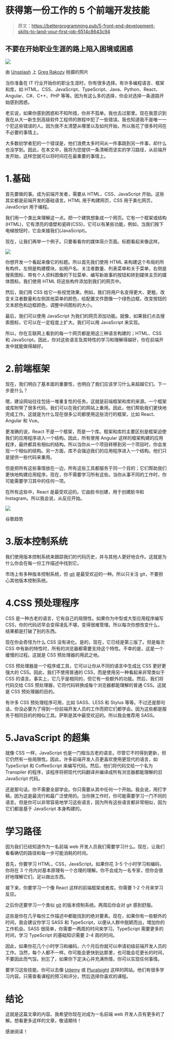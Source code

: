 # 获得第一份工作的 5 个前端开发技能

> 原文：<https://betterprogramming.pub/5-front-end-development-skills-to-land-your-first-job-6514c8643c94>

## 不要在开始职业生涯的路上陷入困境或困惑

![](img/81aa76442add6a6152b4f312c3e04167.png)

由 [Unsplash](https://unsplash.com?utm_source=medium&utm_medium=referral) 上 [Greg Rakozy](https://unsplash.com/@grakozy?utm_source=medium&utm_medium=referral) 拍摄的照片

当你准备在 IT 行业开始你的职业生涯时，你有很多选择。有许多编程语言、框架和库，如 HTML、CSS、JavaScript、TypeScript、Java、Python、React、Angular、C#、C++、PHP 等等。因为有这么多的选择，你会对选择一条道路开始感到困惑。

老实说，如果你感到困惑和不知所措，你并不孤单。我也去过那里。现在我意识到我在从大一新生到高级软件工程师的旅程中犯了一些错误。我也知道我不是唯一一个犯这些错误的人。因为我不太清楚从哪里以及如何开始，所以我花了很多时间在不必要的事情上。

大多数初学者犯的一个错误是，他们浪费太多时间从一件事跳到另一件事，却什么也没学到。因此，在本文中，我将为您提供一条清晰而坚实的学习路径，从前端开发开始，这样您就可以将时间花在最重要的事情上。

# 1.基础

首先要做的事。成为前端开发者，需要从 HTML、CSS、JavaScript 开始。这些其实都是前端开发的基础语言。HTML 用于构建网页，CSS 用于美化网页，JavaScript 用于编程。

我们用一个类比来理解这一点。把一个建筑想象成一个网页。它有一个框架或结构(HTML)，它有漂亮的墙壁和瓷砖(CSS)，它可以有某些功能，例如，当我们按下电梯按钮时，它会来接我们(JavaScript)。

现在，让我们再举一个例子。只要看看你的媒体简介页面。标题看起来像这样。

![](img/cb47f97ff6c0185a30256f46ea578bf4.png)

你想开发一个看起来像它的标题。所以首先我们使用 HTML 来构建这个布局的所有构件。左侧是构建模块，如用户名、关注者数量、列表菜单和关于菜单，右侧是搜索图标、带有个人资料图像的下拉菜单、编写新故事的按钮和转到媒体主页的媒体图标。我们使用 HTML 将这些构件添加到我们的网页中。

然后，我们用 CSS 给它一些视觉效果。例如，我们将用户名变得更大、更粗，改变关注者数量和左侧其他菜单的颜色，给配置文件图像一个绿色边框，改变按钮的文本颜色和边框颜色，调整中间图标的大小。

最后，我们可以使用 JavaScript 为我们的网页添加功能。就像，如果我们点击搜索图标，它可以在一定程度上扩大。我们可以用 JavaScript 来实现。

所以，你在互联网上看到的每一个网页都是用这三种语言构建的；HTML、CSS 和 JavaScript。因此，你对这些语言及其特性的学习和理解得越好，你在前端开发中就能做得越好。

# 2.前端框架

现在，我们明白了基本面的重要性，也明白了我们应该学习什么来超越它们。下一步是什么？

嗯，建设网站往往包括一堆重复性的任务。这就是前端框架和库的来源。一个框架或库附带了很多代码，我们可以在我们的网站上重用。因此，他们帮助我们更快地完成工作。这就是为什么现在很多公司都使用这些流行的框架，比如 React、Angular 和 Vue。

更准确的说，React 不是一个框架，而是一个库。框架和库的主要区别是框架迫使我们的应用程序进入一个结构。因此，所有使用 Angular 这样的框架构建的应用程序，最终都具有相似的结构。所以当你从一个项目转移到另一个项目时，你会发现一个相似的结构。另一方面，库不会强迫我们的应用程序进入一个结构。他们只是提供一些代码来重用。

但是把所有这些事情放在一边，所有这些工具都服务于同一个目的；它们帮助我们更快地构建应用程序。现在，你不需要学习所有这些。当你从事不同的工作时，你可能需要学习其中的任何一项。

在所有这些中，React 是最受欢迎的。它由脸书创建，用于创建脸书和 Instagram。所以我会说，从反应开始。

![](img/5e9abf4babb2945fffd2872cbcb68a80.png)

谷歌趋势

# 3.版本控制系统

我们使用版本控制系统来跟踪我们的代码历史，并与其他人更好地合作。这就是为什么你会在每一份工作描述中找到它。

市场上有多种版本控制系统，但 [git](https://git-scm.com/) 是最受欢迎的一种。所以只关注 git，不要担心其他版本控制系统。

# 4.CSS 预处理程序

CSS 是一种古老的语言，它有自己的局限性。如果你为中型或大型应用程序编写 CSS，你的代码迟早会变得凌乱不堪，变得很难管理。所以每次你想改变什么，结果都是打破了别的东西。

现在你会奇怪为什么 CSS 没有进化。是的，现在，它已经是第三版了。但是每次 CSS 中有新的特性时，所有的浏览器都需要支持这个特性。不幸的是，这是一个缓慢的过程。这就是 CSS 预处理器的用武之地。

CSS 预处理器是一个程序或工具，它可以让你从不同的语言中生成比 CSS 更好更强大的 CSS。因此，我们不使用普通的 CSS，而是使用另一种看起来非常类似于 CSS 的语言。事实上，它几乎是相同的，但它有一些额外的功能。然后，我们将代码交给 CSS 预处理器，它将代码转换成每个浏览器都能理解的普通 CSS。这就是 CSS 预处理器的目的。

有许多 CSS 预处理程序可用，比如 SASS、LESS 和 Stylus 等等。不过还是那句话，你没必要为了得到一份前端开发人员的工作而把它们都学会。因为这些都是服务于相同目的的相似工具。萨斯是其中最受欢迎的。所以我会推荐用 SASS。

# 5.JavaScript 的超集

就像 CSS 一样，JavaScript 也是一门相当古老的语言。尽管它不时得到更新，但它仍然有一些局限性。因此，许多前端开发人员更喜欢使用更现代的语言，如 TypeScript 和 CoffeeScript 来编写代码。然后，他们将代码交给一个名为 Transpiler 的程序，该程序将把现代代码翻译并编译成所有浏览器都能理解的旧 JavaScript 代码。

还是那句话，你不需要全部学会。你只需要从其中任何一个开始。我会说，用打字稿，因为这是最流行和最广泛使用的。当你换工作时，你可能需要学习一门不同的语言。但是你可以非常容易地学习这些语言，因为所有这些语言都非常相似，因为它们都是基于 JavaScript 本身构建的。

# 学习路径

因为我们已经知道作为一名前端 web 开发人员我们需要学习什么。现在，让我们看看确切的路径和每一步可能消耗的时间。

首先，你要学习 HTML，CSS，JavaScript。如果你花 3-5 个小时学习和编码，你将在 3 个月内对基本原理有一个合理的理解。你不会成为一名专家，但你会很好地理解它们，足以做出东西。

接下来，你要学习一个像 React 这样的前端框架或者库。你需要 1-2 个月来学习反应。

之后你还要学习一个类似 [git](https://git-scm.com/) 的版本控制系统。两周后你会对 git 感到舒服。

这些是你在几乎每份工作描述中都能找到的绝对要素。现在，如果你有一些额外的时间，我会建议你学习 SASS 和 TypeScript，以便从人群中脱颖而出，增加你的工作机会。SASS 很简单，你需要一两周的时间来学习。TypeScript 需要更多的时间，学习 TypeScript 的基础知识需要 2-4 周的时间。

因此，如果你花几个小时学习和编码，六个月后你就可以申请初级前端开发人员的工作。当然，每个人都不一样。你可能会更快到达那里，也可能会花更长的时间，不要因此而气馁。别忘了，如果你下定决心并充满热情，你可以实现任何事情。

要学习这些技能，你可以去像 [Udemy](https://www.udemy.com/) 或 [Pluralsight](https://www.pluralsight.com/) 这样的网站。他们有很多学习内容。只需查看课程的预习和评分，然后选择你喜欢的课程。

# 结论

这就是这篇文章的内容。我希望你现在对成为一名前端 web 开发人员有更多的了解。想看更多这样的文章，敬请期待！

感谢阅读！